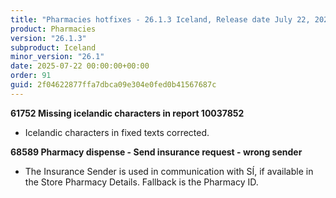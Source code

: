 ```yaml
---
title: "Pharmacies hotfixes - 26.1.3 Iceland, Release date July 22, 2025 - Hotfixes"
product: Pharmacies
version: "26.1.3"
subproduct: Iceland
minor_version: "26.1"
date: 2025-07-22 00:00:00+00:00
order: 91
guid: 2f04622877ffa7dbca09e304e0fed0b41567687c
---
```


<strong>61752 Missing icelandic characters in report 10037852</strong>
<ul><li>Icelandic characters in fixed texts corrected.</li></ul>
<strong>68589 Pharmacy dispense - Send insurance request - wrong sender</strong>
<ul><li>The Insurance Sender is used in communication with SÍ, if available in the Store Pharmacy Details. Fallback is the Pharmacy ID.</li></ul>
